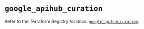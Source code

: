 # `google_apihub_curation`

Refer to the Terraform Registry for docs: [`google_apihub_curation`](https://registry.terraform.io/providers/hashicorp/google-beta/6.48.0/docs/resources/google_apihub_curation).
